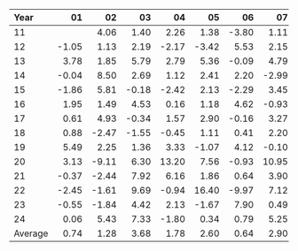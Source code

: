 | Year    |               01   |               02   |               03   |               04   |               05   |               06   |               07   |               08   |               09   |               10   |               11   |               12   |     Average       |     Yearly       |
|:--------|-------------------:|-------------------:|-------------------:|-------------------:|-------------------:|-------------------:|-------------------:|-------------------:|-------------------:|-------------------:|-------------------:|-------------------:|------------------:|-----------------:|
| 11      |                    |               4.06 |               1.40 |               2.26 |               1.38 |              -3.80 |               1.11 |                    |              -3.67 |               3.80 |               6.10 |               4.22 |              1.69 |            20.23 |
| 12      |              -1.05 |               1.13 |               2.19 |              -2.17 |              -3.42 |               5.53 |               2.15 |               1.88 |               3.66 |              -0.42 |               0.80 |              -1.64 |              0.72 |             8.64 |
| 13      |               3.78 |               1.85 |               5.79 |               2.79 |               5.36 |              -0.09 |               4.79 |              -2.17 |               2.70 |               2.92 |               1.27 |               1.99 |              2.58 |            30.98 |
| 14      |              -0.04 |               8.50 |               2.69 |               1.12 |               2.41 |               2.20 |              -2.99 |               5.52 |              -2.86 |               1.48 |               3.13 |               0.69 |              1.82 |            21.85 |
| 15      |              -1.86 |               5.81 |              -0.18 |              -2.42 |               2.13 |              -2.29 |               3.45 |              -5.54 |               5.08 |               4.87 |               1.64 |              -2.37 |              0.69 |             8.32 |
| 16      |               1.95 |               1.49 |               4.53 |               0.16 |               1.18 |               4.62 |              -0.93 |              -1.96 |              -0.91 |              -3.49 |               1.50 |               1.85 |              0.83 |             9.99 |
| 17      |               0.61 |               4.93 |              -0.34 |               1.57 |               2.90 |              -0.16 |               3.27 |               0.86 |               3.54 |               2.55 |               1.70 |              -2.53 |              1.58 |            18.90 |
| 18      |               0.88 |              -2.47 |              -1.55 |              -0.45 |               1.11 |               0.41 |               2.20 |               2.06 |              -0.62 |              -6.89 |               4.75 |              -4.98 |             -0.46 |            -5.55 |
| 19      |               5.49 |               2.25 |               1.36 |               3.33 |              -1.07 |               4.12 |              -0.10 |               4.00 |               3.18 |               0.64 |               2.38 |               2.64 |              2.35 |            28.22 |
| 20      |               3.13 |              -9.11 |               6.30 |              13.20 |               7.56 |              -0.93 |              10.95 |               5.22 |               0.64 |              -0.99 |               3.64 |               1.35 |              3.41 |            40.96 |
| 21      |              -0.37 |              -2.44 |               7.92 |               6.16 |               1.86 |               0.64 |               3.90 |               6.09 |              -4.13 |               5.81 |              -0.25 |              10.48 |              2.97 |            35.66 |
| 22      |              -2.45 |              -1.61 |               9.69 |              -0.94 |              16.40 |              -9.97 |               7.12 |               1.19 |              -4.55 |              14.82 |               5.00 |              -2.92 |              2.65 |            31.78 |
| 23      |              -0.55 |              -1.84 |               4.42 |               2.13 |              -1.67 |               7.90 |               0.49 |               1.95 |              -3.20 |               0.43 |               5.68 |               3.42 |              1.60 |            19.16 |
| 24      |               0.06 |               5.43 |               7.33 |              -1.80 |               0.34 |               0.79 |               5.25 |               6.01 |              -0.37 |              -4.72 |               5.08 |                    |              2.13 |            25.53 |
| Average |               0.74 |               1.28 |               3.68 |               1.78 |               2.60 |               0.64 |               2.90 |               1.93 |              -0.11 |               1.49 |               3.03 |               0.94 |              1.75 |            21.05 |